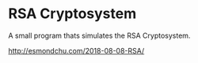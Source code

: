# RSA Cryptosystem
A small program thats simulates the RSA Cryptosystem.

http://esmondchu.com/2018-08-08-RSA/
